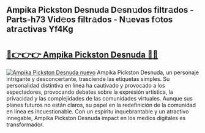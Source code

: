 ## Ampika Pickston Desnuda D𝚎sn𝚞dos filtr𝚊dos - Parts-h73 Vid𝚎os filtr𝚊dos - N𝚞evas f𝚘tos atr𝚊ctivas Yf4Kg

# <h2><a href="http://mb1mpb.tromn.icu/?c=Ampika+Pickston+Desnuda">🔗👉👉👉 Ampika Pickston Desnuda 🔗🔗</a></h2>

[![Ampika Pickston Desnuda nuevo](https://i.imgur.com/pEAQMta.gif)](http://mb1mpb.tromn.icu/?c=Ampika+Pickston+Desnuda)
Ampika Pickston Desnuda, un personaje intrigante y desconcertante, trasciende las etiquetas simples. Su personalidad distintiva en línea ha cautivado y provocado a los espectadores, provocando debates sobre la expresión artística, la privacidad y las complejidades de las comunidades virtuales. Aunque sus planes futuros no están claros, su papel en la redefinición de la comunidad en línea es incuestionable. Con un espíritu inquebrantable y un atractivo innegable, Ampika Pickston Desnuda impact en los medios digitales es transformador.
